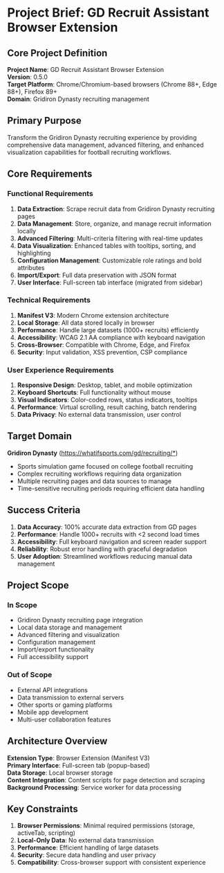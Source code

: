 # Project Brief: GD Recruit Assistant Browser Extension

## Core Project Definition

**Project Name**: GD Recruit Assistant Browser Extension  
**Version**: 0.5.0  
**Target Platform**: Chrome/Chromium-based browsers (Chrome 88+, Edge 88+), Firefox 89+  
**Domain**: Gridiron Dynasty recruiting management

## Primary Purpose

Transform the Gridiron Dynasty recruiting experience by providing comprehensive data management, advanced filtering, and enhanced visualization capabilities for football recruiting workflows.

## Core Requirements

### Functional Requirements

1. **Data Extraction**: Scrape recruit data from Gridiron Dynasty recruiting pages
2. **Data Management**: Store, organize, and manage recruit information locally
3. **Advanced Filtering**: Multi-criteria filtering with real-time updates
4. **Data Visualization**: Enhanced tables with tooltips, sorting, and highlighting
5. **Configuration Management**: Customizable role ratings and bold attributes
6. **Import/Export**: Full data preservation with JSON format
7. **User Interface**: Full-screen tab interface (migrated from sidebar)

### Technical Requirements

1. **Manifest V3**: Modern Chrome extension architecture
2. **Local Storage**: All data stored locally in browser
3. **Performance**: Handle large datasets (1000+ recruits) efficiently
4. **Accessibility**: WCAG 2.1 AA compliance with keyboard navigation
5. **Cross-Browser**: Compatible with Chrome, Edge, and Firefox
6. **Security**: Input validation, XSS prevention, CSP compliance

### User Experience Requirements

1. **Responsive Design**: Desktop, tablet, and mobile optimization
2. **Keyboard Shortcuts**: Full functionality without mouse
3. **Visual Indicators**: Color-coded rows, status indicators, tooltips
4. **Performance**: Virtual scrolling, result caching, batch rendering
5. **Data Privacy**: No external data transmission, user control

## Target Domain

**Gridiron Dynasty** (<https://whatifsports.com/gd/recruiting/*>)

- Sports simulation game focused on college football recruiting
- Complex recruiting workflows requiring data organization
- Multiple recruiting pages and data sources to manage
- Time-sensitive recruiting periods requiring efficient data handling

## Success Criteria

1. **Data Accuracy**: 100% accurate data extraction from GD pages
2. **Performance**: Handle 1000+ recruits with <2 second load times
3. **Accessibility**: Full keyboard navigation and screen reader support
4. **Reliability**: Robust error handling with graceful degradation
5. **User Adoption**: Streamlined workflows reducing manual data management

## Project Scope

### In Scope

- Gridiron Dynasty recruiting page integration
- Local data storage and management
- Advanced filtering and visualization
- Configuration management
- Import/export functionality
- Full accessibility support

### Out of Scope

- External API integrations
- Data transmission to external servers
- Other sports or gaming platforms
- Mobile app development
- Multi-user collaboration features

## Architecture Overview

**Extension Type**: Browser Extension (Manifest V3)  
**Primary Interface**: Full-screen tab (popup-based)  
**Data Storage**: Local browser storage  
**Content Integration**: Content scripts for page detection and scraping  
**Background Processing**: Service worker for data processing  

## Key Constraints

1. **Browser Permissions**: Minimal required permissions (storage, activeTab, scripting)
2. **Local-Only Data**: No external data transmission
3. **Performance**: Efficient handling of large datasets
4. **Security**: Secure data handling and user privacy
5. **Compatibility**: Cross-browser support with consistent experience
